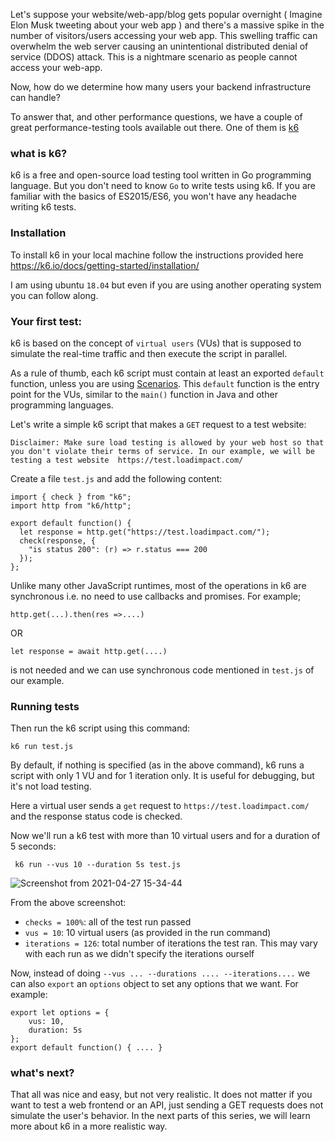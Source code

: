 Let's suppose your website/web-app/blog gets popular overnight ( Imagine Elon Musk tweeting about your web app ) and there's a massive spike in the number of visitors/users
 accessing your web app. This swelling traffic can overwhelm the web server causing an unintentional distributed denial of service (DDOS) attack. This is a nightmare scenario as people cannot access your web-app.

Now, how do we determine how many users your backend infrastructure can handle?

To answer that, and other performance questions, we have a couple of great performance-testing tools available out there. One of them is [k6](https://k6.io/)

### what is k6?
k6 is a free and open-source load testing tool written in Go programming language. But you don't need to know `Go` to write tests using k6.
If you are familiar with the basics of ES2015/ES6, you won't have any headache writing k6 tests.

### Installation
To install k6 in your local machine follow the instructions provided here https://k6.io/docs/getting-started/installation/ 

I am using ubuntu `18.04` but even if you are using another operating system you can follow along.

### Your first test: 

k6 is based on the concept of `virtual users` (VUs) that is supposed to simulate the real-time traffic and then execute the script in parallel.

As a rule of thumb, each k6 script must contain at least an exported `default` function, unless you are using [Scenarios](https://k6.io/docs/using-k6/scenarios/).
This `default` function is the entry point for the VUs, similar to the `main()` function in Java and other programming languages.

Let's write a simple k6 script that makes a `GET` request to a test website:

`Disclaimer: Make sure load testing is allowed by your web host so that you don't violate their terms of service. In our example, we will be testing a test website  https://test.loadimpact.com/`

Create a file `test.js` and add the following content:
```
import { check } from "k6";
import http from "k6/http";

export default function() {
  let response = http.get("https://test.loadimpact.com/");
  check(response, {
    "is status 200": (r) => r.status === 200
  });
};
```

Unlike many other JavaScript runtimes, most of the operations in k6 are synchronous i.e. no need to use callbacks and promises.
For example;
```
http.get(...).then(res =>....)
```
OR
```
let response = await http.get(....)
```
is not needed and we can use synchronous code mentioned in `test.js` of our example.

### Running tests
Then run the k6 script using this command:
```
k6 run test.js
```

By default, if nothing is specified (as in the above command), k6 runs a script with only 1 VU and for 1 iteration only. It is useful for debugging, but it's not load testing.

Here a virtual user sends a `get` request to `https://test.loadimpact.com/` and the response status code is checked.

Now we'll run a k6 test with more than 10 virtual users and for a duration of 5 seconds:

```
 k6 run --vus 10 --duration 5s test.js
 ```

![Screenshot from 2021-04-27 15-34-44](https://user-images.githubusercontent.com/34328907/116222217-1bd33600-a76e-11eb-8ea5-86874d07cb00.png)

From the above screenshot:
- `checks = 100%`: all of the test run passed
- `vus = 10`: 10 virtual users (as provided in the run command)
- `iterations = 126`: total number of iterations the test ran. This may vary with each run as we didn't specify the iterations ourself


Now, instead of doing `--vus ... --durations .... --iterations....` we can also `export` an `options` object to set any options that we want. For example:
```
export let options = {
    vus: 10,
    duration: 5s
};
export default function() { .... }
```


### what's next?
That all was nice and easy, but not very realistic. It does not matter if you want to test a web frontend or an API, just sending a GET requests does not simulate the user's behavior. In the next parts of this series, we will learn more about k6 in a more realistic way.
